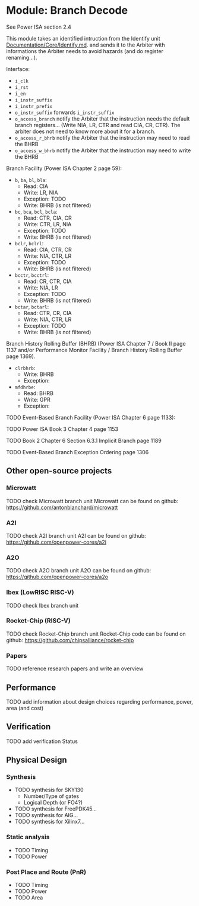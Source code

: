 # Module: Branch Decode

See Power ISA section 2.4

This module takes an identified intruction from the Identify unit 
[Documentation/Core/Identify.md](Documentation/Core/Identify.md).
and sends it to the Arbiter with informations the Arbiter needs to avoid hazards (and do register
renaming...).

Interface:
- `i_clk`
- `i_rst`
- `i_en`
- `i_instr_suffix`
- `i_instr_prefix`
- `o_instr_suffix` forwards `i_instr_suffix` 
- `o_access_branch` notify the Arbiter that the instruction needs the default branch registers...
  (Write NIA, LR, CTR and read CIA, CR, CTR). The arbiter does not need to know more about it for a
  branch.
- `o_access_r_bhrb` notify the Arbiter that the instruction may need to read the BHRB
- `o_access_w_bhrb` notify the Arbiter that the instruction may need to write the BHRB

Branch Facility (Power ISA Chapter 2 page 59):
- `b`, `ba`, `bl`, `bla`:
    - Read: CIA
    - Write: LR, NIA
    - Exception: TODO
    - Write: BHRB (is not filtered)
- `bc`, `bca`, `bcl`, `bcla`:
    - Read: CTR, CIA, CR
    - Write: CTR, LR, NIA
    - Exception: TODO
    - Write: BHRB (is not filtered)
- `bclr`, `bclrl`:
    - Read: CIA, CTR, CR
    - Write: NIA, CTR, LR
    - Exception: TODO
    - Write: BHRB (is not filtered)
- `bcctr`, `bcctrl`:
    - Read: CR, CTR, CIA
    - Write: NIA, LR
    - Exception: TODO
    - Write: BHRB (is not filtered)
- `bctar`, `bctarl`:
    - Read: CTR, CR, CIA
    - Write: NIA, CTR, LR
    - Exception: TODO
    - Write: BHRB (is not filtered)

Branch History Rolling Buffer (BHRB) (Power ISA Chapter 7 / Book II page 1137 and/or
Performance Monitor Facility / Branch History Rolling Buffer page 1369).
- `clrbhrb`:
    - Write: BHRB
    - Exception: 
- `mfdhrbe`:
    - Read: BHRB
    - Write: GPR
    - Exception:

TODO Event-Based Branch Facility (Power ISA Chapter 6 page 1133):

TODO Power ISA Book 3 Chapter 4 page 1153

TODO Book 2 Chapter 6 Section 6.3.1 Implicit Branch page 1189

TODO Event-Based Branch Exception Ordering page 1306


## Other open-source projects

### Microwatt
TODO check Microwatt branch unit
Microwatt can be found on github: https://github.com/antonblanchard/microwatt

### A2I
TODO check A2I branch unit
A2I can be found on github: https://github.com/openpower-cores/a2i

### A2O
TODO check A2O branch unit
A2O can be found on github: https://github.com/openpower-cores/a2o

### Ibex (LowRISC RISC-V)
TODO check Ibex branch unit

### Rocket-Chip (RISC-V)
TODO check Rocket-Chip branch unit
Rocket-Chip code can be found on github: https://github.com/chipsalliance/rocket-chip

### Papers
TODO reference research papers and write an overview

## Performance
TODO add information about design choices regarding performance, power, area (and cost)

## Verification
TODO add verification Status

## Physical Design
### Synthesis
- TODO synthesis for SKY130
    - Number/Type of gates
    - Logical Depth (or FO4?)
- TODO synthesis for FreePDK45...
- TODO synthesis for AIG...
- TODO synthesis for Xilinx7...

### Static analysis
- TODO Timing
- TODO Power

### Post Place and Route (PnR)
- TODO Timing
- TODO Power
- TODO Area
